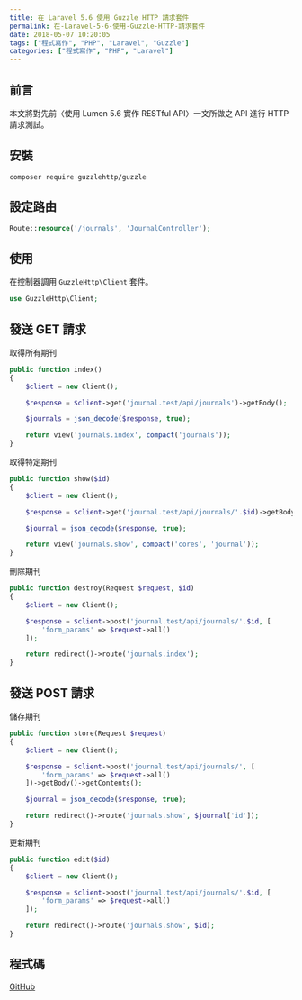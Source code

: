 ```yaml
---
title: 在 Laravel 5.6 使用 Guzzle HTTP 請求套件
permalink: 在-Laravel-5-6-使用-Guzzle-HTTP-請求套件
date: 2018-05-07 10:20:05
tags: ["程式寫作", "PHP", "Laravel", "Guzzle"]
categories: ["程式寫作", "PHP", "Laravel"]
---
```


## 前言

本文將對先前〈使用 Lumen 5.6 實作 RESTful API〉一文所做之 API 進行 HTTP 請求測試。

## 安裝

```CMD
composer require guzzlehttp/guzzle
```

## 設定路由

```PHP
Route::resource('/journals', 'JournalController');
```

## 使用

在控制器調用 `GuzzleHttp\Client` 套件。

```PHP
use GuzzleHttp\Client;
```

## 發送 GET 請求

取得所有期刊

```PHP
public function index()
{
    $client = new Client();

    $response = $client->get('journal.test/api/journals')->getBody();

    $journals = json_decode($response, true);

    return view('journals.index', compact('journals'));
}
```

取得特定期刊

```PHP
public function show($id)
{
    $client = new Client();

    $response = $client->get('journal.test/api/journals/'.$id)->getBody();

    $journal = json_decode($response, true);

    return view('journals.show', compact('cores', 'journal'));
}
```

刪除期刊

```PHP
public function destroy(Request $request, $id)
{
    $client = new Client();

    $response = $client->post('journal.test/api/journals/'.$id, [
        'form_params' => $request->all()
    ]);

    return redirect()->route('journals.index');
}
```

## 發送 POST 請求

儲存期刊

```PHP
public function store(Request $request)
{
    $client = new Client();

    $response = $client->post('journal.test/api/journals/', [
        'form_params' => $request->all()
    ])->getBody()->getContents();

    $journal = json_decode($response, true);

    return redirect()->route('journals.show', $journal['id']);
}
```

更新期刊

```PHP
public function edit($id)
{
    $client = new Client();

    $response = $client->post('journal.test/api/journals/'.$id, [
        'form_params' => $request->all()
    ]);

    return redirect()->route('journals.show', $id);
}
```

## 程式碼

[GitHub](https://github.com/memochou1993/doaj)
